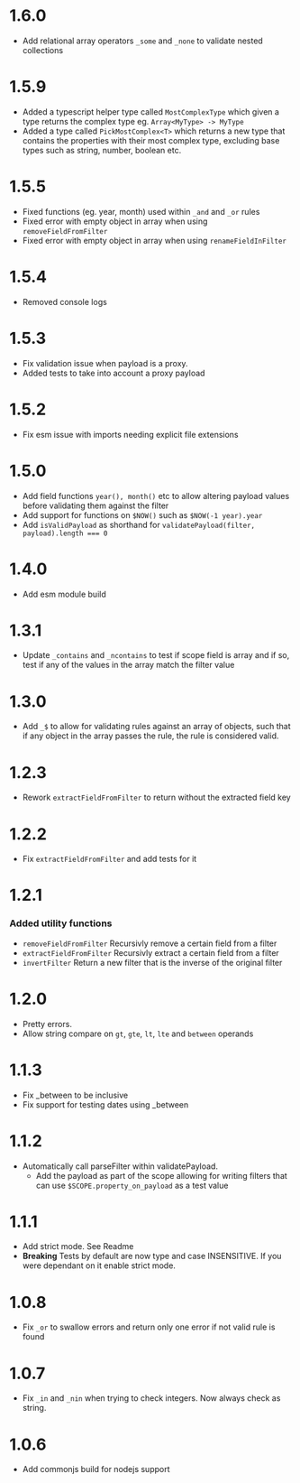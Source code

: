 # 1.6.0

  - Add relational array operators `_some` and `_none` to validate nested collections

# 1.5.9
  
  - Added a typescript helper type called `MostComplexType` which given a type returns the complex type eg. `Array<MyType> -> MyType`
  - Added a type called `PickMostComplex<T>` which returns a new type that contains the properties with their most complex type,
    excluding base types such as string, number, boolean etc.

# 1.5.5

  - Fixed functions (eg. year, month) used within `_and` and `_or` rules
  - Fixed error with empty object in array when using `removeFieldFromFilter`
  - Fixed error with empty object in array when using `renameFieldInFilter`

# 1.5.4

  - Removed console logs

# 1.5.3

  - Fix validation issue when payload is a proxy.
  - Added tests to take into account a proxy payload

# 1.5.2

  - Fix esm issue with imports needing explicit file extensions

# 1.5.0

  - Add field functions `year(), month()` etc to allow altering payload values before validating them against the filter
  - Add support for functions on `$NOW()` such as `$NOW(-1 year).year`
  - Add `isValidPayload` as shorthand for `validatePayload(filter, payload).length === 0`

# 1.4.0

  - Add esm module build

# 1.3.1

  - Update `_contains` and `_ncontains` to test if scope field is array and if so, test if any of the values in the array match the filter value

# 1.3.0

  - Add `_$` to allow for validating rules against an array of objects, such that if any object in the array passes the rule, the rule is considered valid.

# 1.2.3

 - Rework `extractFieldFromFilter` to return without the extracted field key

# 1.2.2

 - Fix `extractFieldFromFilter` and add tests for it

# 1.2.1

### Added utility functions
 - `removeFieldFromFilter` Recursivly remove a certain field from a filter
 - `extractFieldFromFilter` Recursivly extract a certain field from a filter
 - `invertFilter` Return a new filter that is the inverse of the original filter

# 1.2.0

 - Pretty errors.
 - Allow string compare on `gt`, `gte`, `lt`, `lte` and `between` operands

# 1.1.3

 - Fix _between to be inclusive
 - Fix support for testing dates using _between

# 1.1.2

 - Automatically call parseFilter within validatePayload.
   - Add the payload as part of the scope allowing for writing filters that can use `$SCOPE.property_on_payload` as a test value

# 1.1.1

 - Add strict mode. See Readme
 - **Breaking** Tests by default are now type and case INSENSITIVE. If you were dependant on it enable strict mode.

# 1.0.8

 - Fix `_or` to swallow errors and return only one error if not valid rule is found

# 1.0.7

 - Fix `_in` and `_nin` when trying to check integers. Now always check as string.


# 1.0.6

 - Add commonjs build for nodejs support
